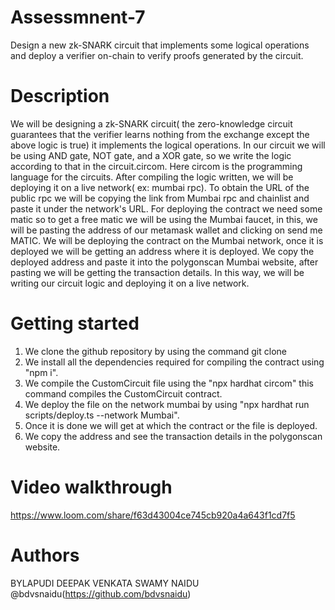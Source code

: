 # Assessmnent-7
Design a new zk-SNARK circuit that implements some logical operations and deploy a verifier on-chain to verify proofs generated by the circuit.

# Description

We will be designing a zk-SNARK circuit( the zero-knowledge circuit guarantees that the verifier learns nothing from the exchange except the above logic is true) it implements the logical operations. In our circuit we will be using AND gate, NOT gate, and a XOR gate, so we write the logic according to that in the circuit.circom. Here circom is the programming language for the circuits. After compiling the logic written, we will be deploying it on a live network( ex: mumbai rpc). To obtain the URL of the public rpc we will be copying the link from Mumbai rpc and chainlist and paste it under the network's URL. For deploying the contract we need some matic so to get a free matic we will be using the Mumbai faucet, in this, we will be pasting the address of our metamask wallet and clicking on send me MATIC. We will be deploying the contract on the Mumbai network, once it is deployed we will be getting an address where it is deployed. We copy the deployed address and paste it into the polygonscan Mumbai website, after pasting we will be getting the transaction details. In this way, we will be writing our circuit logic and deploying it on a live network.


# Getting started

1) We clone the github repository by using the command git clone
2) We install all the dependencies required for compiling the contract using "npm i".
3) We compile the CustomCircuit file using the "npx hardhat circom" this command compiles the CustomCircuit contract.
4) We deploy the file on the network mumbai by using "npx hardhat run scripts/deploy.ts --network Mumbai".
5) Once it is done we will get at which the contract or the file is deployed.
6) We copy the address and see the transaction details in the polygonscan website.



# Video walkthrough

https://www.loom.com/share/f63d43004ce745cb920a4a643f1cd7f5


# Authors

BYLAPUDI DEEPAK VENKATA SWAMY NAIDU @bdvsnaidu(https://github.com/bdvsnaidu)
